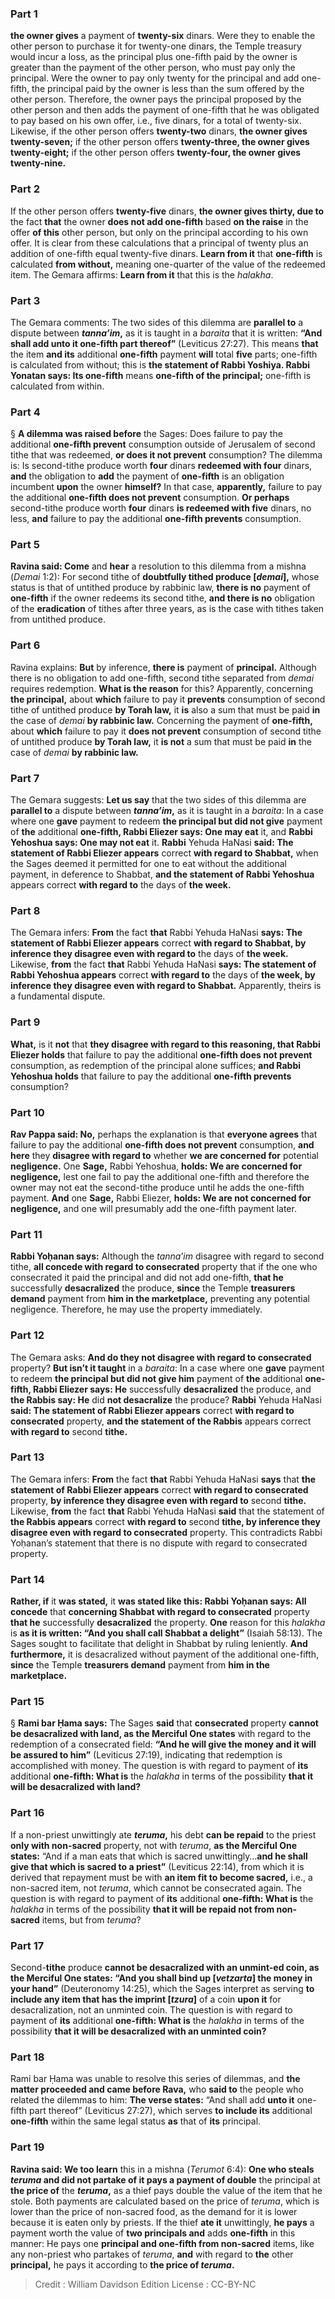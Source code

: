 
### Part 1
<b>the owner gives</b> a payment of <b>twenty-six</b> dinars. Were they to enable the other person to purchase it for twenty-one dinars, the Temple treasury would incur a loss, as the principal plus one-fifth paid by the owner is greater than the payment of the other person, who must pay only the principal. Were the owner to pay only twenty for the principal and add one-fifth, the principal paid by the owner is less than the sum offered by the other person. Therefore, the owner pays the principal proposed by the other person and then adds the payment of one-fifth that he was obligated to pay based on his own offer, i.e., five dinars, for a total of twenty-six. Likewise, if the other person offers <b>twenty-two</b> dinars, <b>the owner gives twenty-seven;</b> if the other person offers <b>twenty-three, the owner gives twenty-eight;</b> if the other person offers <b>twenty-four, the owner gives twenty-nine.</b>

### Part 2
If the other person offers <b>twenty-five</b> dinars, <b>the owner gives thirty, due to</b> the fact <b>that</b> the owner <b>does not add one-fifth</b> based <b>on the raise</b> in the offer <b>of this</b> other person, but only on the principal according to his own offer. It is clear from these calculations that a principal of twenty plus an addition of one-fifth equal twenty-five dinars. <b>Learn from it</b> that <b>one-fifth</b> is calculated <b>from without,</b> meaning one-quarter of the value of the redeemed item. The Gemara affirms: <b>Learn from it</b> that this is the <i>halakha</i>.

### Part 3
The Gemara comments: The two sides of this dilemma are <b>parallel to</b> a dispute between <b><i>tanna’im</i>,</b> as it is taught in a <i>baraita</i> that it is written: <b>“And shall add unto it one-fifth part thereof”</b> (Leviticus 27:27). This means <b>that</b> the item <b>and its</b> additional <b>one-fifth</b> payment <b>will</b> total <b>five</b> parts; one-fifth is calculated from without; this is <b>the statement of Rabbi Yoshiya. Rabbi Yonatan says: Its one-fifth</b> means <b>one-fifth of the principal;</b> one-fifth is calculated from within.

### Part 4
§ <b>A dilemma was raised before</b> the Sages: Does failure to pay the additional <b>one-fifth prevent</b> consumption outside of Jerusalem of second tithe that was redeemed, <b>or does it not prevent</b> consumption? The dilemma is: Is second-tithe produce worth <b>four</b> dinars <b>redeemed with four</b> dinars, <b>and</b> the obligation to <b>add</b> the payment of <b>one-fifth</b> is an obligation incumbent <b>upon</b> the owner <b>himself?</b> In that case, <b>apparently,</b> failure to pay the additional <b>one-fifth does not prevent</b> consumption. <b>Or perhaps</b> second-tithe produce worth <b>four</b> dinars <b>is redeemed with five</b> dinars, no less, <b>and</b> failure to pay the additional <b>one-fifth prevents</b> consumption.

### Part 5
<b>Ravina said: Come</b> and <b>hear</b> a resolution to this dilemma from a mishna (<i>Demai</i> 1:2): For second tithe of <b>doubtfully tithed produce [<i>demai</i>],</b> whose status is that of untithed produce by rabbinic law, <b>there is no</b> payment of <b>one-fifth</b> if the owner redeems its second tithe, <b>and there is no</b> obligation of the <b>eradication</b> of tithes after three years, as is the case with tithes taken from untithed produce.

### Part 6
Ravina explains: <b>But</b> by inference, <b>there is</b> payment of <b>principal.</b> Although there is no obligation to add one-fifth, second tithe separated from <i>demai</i> requires redemption. <b>What is the reason</b> for this? Apparently, concerning <b>the principal,</b> about <b>which</b> failure to pay it <b>prevents</b> consumption of second tithe of untithed produce <b>by Torah law,</b> it <b>is</b> also a sum that must be paid <b>in</b> the case of <i>demai</i> <b>by rabbinic law.</b> Concerning the payment of <b>one-fifth,</b> about <b>which</b> failure to pay it <b>does not prevent</b> consumption of second tithe of untithed produce <b>by Torah law,</b> it <b>is not</b> a sum that must be paid <b>in</b> the case of <i>demai</i> <b>by rabbinic law.</b>

### Part 7
The Gemara suggests: <b>Let us say</b> that the two sides of this dilemma are <b>parallel to</b> a dispute between <b><i>tanna’im</i>,</b> as it is taught in a <i>baraita</i>: In a case where one <b>gave</b> payment to redeem <b>the principal but did not give</b> payment of <b>the</b> additional <b>one-fifth, Rabbi Eliezer says: One may eat</b> it, and <b>Rabbi Yehoshua says: One may not eat</b> it. <b>Rabbi</b> Yehuda HaNasi <b>said: The statement of Rabbi Eliezer appears</b> correct <b>with regard to Shabbat,</b> when the Sages deemed it permitted for one to eat without the additional payment, in deference to Shabbat, <b>and the statement of Rabbi Yehoshua</b> appears correct <b>with regard to</b> the days of <b>the week.</b>

### Part 8
The Gemara infers: <b>From</b> the fact <b>that</b> Rabbi Yehuda HaNasi <b>says: The statement of Rabbi Eliezer appears</b> correct <b>with regard to Shabbat, by inference they disagree even with regard to</b> the days of <b>the week.</b> Likewise, <b>from</b> the fact <b>that</b> Rabbi Yehuda HaNasi <b>says: The statement of Rabbi Yehoshua appears</b> correct <b>with regard to</b> the days of <b>the week, by inference they disagree even with regard to Shabbat.</b> Apparently, theirs is a fundamental dispute.

### Part 9
<b>What,</b> is it <b>not</b> that <b>they disagree with regard to this reasoning, that Rabbi Eliezer holds</b> that failure to pay the additional <b>one-fifth does not prevent</b> consumption, as redemption of the principal alone suffices; <b>and Rabbi Yehoshua holds</b> that failure to pay the additional <b>one-fifth prevents</b> consumption?

### Part 10
<b>Rav Pappa said: No,</b> perhaps the explanation is that <b>everyone agrees</b> that failure to pay the additional <b>one-fifth does not prevent</b> consumption, <b>and here</b> they <b>disagree with regard to</b> whether <b>we are concerned for</b> potential <b>negligence.</b> One <b>Sage,</b> Rabbi Yehoshua, <b>holds: We are concerned for negligence,</b> lest one fail to pay the additional one-fifth and therefore the owner may not eat the second-tithe produce until he adds the one-fifth payment. <b>And</b> one <b>Sage,</b> Rabbi Eliezer, <b>holds: We are not concerned for negligence,</b> and one will presumably add the one-fifth payment later.

### Part 11
<b>Rabbi Yoḥanan says:</b> Although the <i>tanna’im</i> disagree with regard to second tithe, <b>all concede with regard to consecrated</b> property that if the one who consecrated it paid the principal and did not add one-fifth, <b>that he</b> successfully <b>desacralized</b> the produce, <b>since</b> the Temple <b>treasurers demand</b> payment from <b>him in the marketplace,</b> preventing any potential negligence. Therefore, he may use the property immediately.

### Part 12
The Gemara asks: <b>And do they not disagree with regard to consecrated</b> property? <b>But isn’t it taught</b> in a <i>baraita</i>: In a case where one <b>gave</b> payment to redeem <b>the principal but did not give him</b> payment of <b>the</b> additional <b>one-fifth, Rabbi Eliezer says: He</b> successfully <b>desacralized</b> the produce, and <b>the Rabbis say: He</b> did <b>not desacralize</b> the produce? <b>Rabbi</b> Yehuda HaNasi <b>said: The statement of Rabbi Eliezer appears</b> correct <b>with regard to consecrated</b> property, <b>and the statement of the Rabbis</b> appears correct <b>with regard to</b> second <b>tithe.</b>

### Part 13
The Gemara infers: <b>From</b> the fact <b>that</b> Rabbi Yehuda HaNasi <b>says</b> that <b>the statement of Rabbi Eliezer appears</b> correct <b>with regard to consecrated</b> property, <b>by inference they disagree even with regard to</b> second <b>tithe.</b> Likewise, <b>from</b> the fact <b>that</b> Rabbi Yehuda HaNasi <b>said</b> that the statement of <b>the Rabbis appears</b> correct <b>with regard to</b> second <b>tithe, by inference they disagree even with regard to consecrated</b> property. This contradicts Rabbi Yoḥanan’s statement that there is no dispute with regard to consecrated property.

### Part 14
<b>Rather, if</b> it <b>was stated,</b> it <b>was stated like this: Rabbi Yoḥanan says: All concede</b> that <b>concerning Shabbat with regard to consecrated</b> property <b>that he</b> successfully <b>desacralized</b> the property. <b>One</b> reason for this <i>halakha</i> is <b>as it is written: “And you shall call Shabbat a delight”</b> (Isaiah 58:13). The Sages sought to facilitate that delight in Shabbat by ruling leniently. <b>And furthermore,</b> it is desacralized without payment of the additional one-fifth, <b>since</b> the Temple <b>treasurers demand</b> payment from <b>him in the marketplace.</b>

### Part 15
§ <b>Rami bar Ḥama says:</b> The Sages <b>said</b> that <b>consecrated</b> property <b>cannot be desacralized with land, as the Merciful One states</b> with regard to the redemption of a consecrated field: <b>“And he will give the money and it will be assured to him”</b> (Leviticus 27:19), indicating that redemption is accomplished with money. The question is with regard to payment of <b>its</b> additional <b>one-fifth: What is</b> the <i>halakha</i> in terms of the possibility <b>that it will be desacralized with land?</b>

### Part 16
If a non-priest unwittingly ate <b><i>teruma</i>,</b> his debt <b>can be repaid</b> to the priest <b>only with non-sacred</b> property, not with <i>teruma</i>, <b>as the Merciful One states:</b> “And if a man eats that which is sacred unwittingly…<b>and he shall give that which is sacred to a priest”</b> (Leviticus 22:14), from which it is derived that repayment must be with <b>an item fit to become sacred,</b> i.e., a non-sacred item, not <i>teruma</i>, which cannot be consecrated again. The question is with regard to payment of <b>its</b> additional <b>one-fifth: What is</b> the <i>halakha</i> in terms of the possibility <b>that it will be repaid not from non-sacred</b> items, but from <i>teruma</i>?

### Part 17
Second-<b>tithe</b> produce <b>cannot be desacralized with an unmint-ed coin, as the Merciful One states: “And you shall bind up [<i>vetzarta</i>] the money in your hand”</b> (Deuteronomy 14:25), which the Sages interpret as serving <b>to include any item that has the imprint [<i>tzura</i>]</b> of a coin <b>upon it</b> for desacralization, not an unminted coin. The question is with regard to payment of <b>its</b> additional <b>one-fifth: What is</b> the <i>halakha</i> in terms of the possibility <b>that it will be desacralized with an unminted coin?</b>

### Part 18
Rami bar Ḥama was unable to resolve this series of dilemmas, and <b>the matter proceeded and came before Rava,</b> who <b>said to</b> the people who related the dilemmas to him: <b>The verse states:</b> “And shall add <b>unto it</b> one-fifth part thereof” (Leviticus 27:27), which serves <b>to include its</b> additional <b>one-fifth</b> within the same legal status <b>as</b> that of <b>its</b> principal.

### Part 19
<b>Ravina said: We too learn</b> this in a mishna (<i>Terumot</i> 6:4): <b>One who steals <i>teruma</i> and did not partake of it pays a payment of double</b> the principal at <b>the price of</b> the <b><i>teruma</i>,</b> as a thief pays double the value of the item that he stole. Both payments are calculated based on the price of <i>teruma</i>, which is lower than the price of non-sacred food, as the demand for it is lower because it is eaten only by priests. If the thief <b>ate it</b> unwittingly, <b>he pays</b> a payment worth the value of <b>two principals and</b> adds <b>one-fifth</b> in this manner: He pays one <b>principal and one-fifth from non-sacred</b> items, like any non-priest who partakes of <i>teruma</i>, <b>and</b> with regard to <b>the</b> other <b>principal,</b> he pays it according to <b>the price of <i>teruma</i>.</b>

>Credit : William Davidson Edition
>License : CC-BY-NC